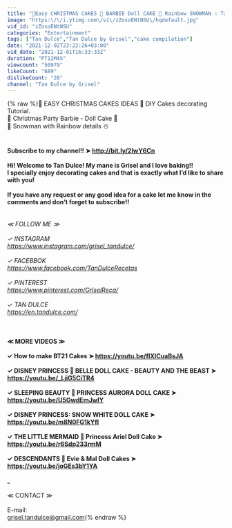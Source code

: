 ```yaml
---
title: "🎄Easy CHRISTMAS CAKES 🎄 BARBIE Doll CAKE 🌈 Rainbow SNOWMAN ☃️ Tan Dulce"
image: "https:\/\/i.ytimg.com\/vi\/zZosoENtNSU\/hqdefault.jpg"
vid_id: "zZosoENtNSU"
categories: "Entertainment"
tags: ["Tan Dulce","Tan Dulce by Grisel","cake compilation"]
date: "2021-12-02T23:22:26+03:00"
vid_date: "2021-12-01T16:33:33Z"
duration: "PT12M4S"
viewcount: "50979"
likeCount: "689"
dislikeCount: "28"
channel: "Tan Dulce by Grisel"
---
```

{% raw %}🎄 EASY CHRISTMAS CAKES IDEAS 🎄 DIY Cakes decorating Tutorial.<br />🎁 Christmas Party Barbie - Doll Cake 🎉<br />🌈 Snowman with Rainbow details ☃️<br />______________________________<br /><br />Subscribe to my channel!! ➤  <a rel="nofollow" target="blank" href="http://bit.ly/2IwY6Cn">http://bit.ly/2IwY6Cn</a><br /><br />Hi! Welcome to Tan Dulce! My mane is Grisel and I love baking!!<br />I specially enjoy decorating cakes and that is exactly what I’d like to share with you!<br /><br />If you have any request or any good idea for a cake let me know in the comments and don’t forget to subscribe!! <br />_______________________________<br /><br />≪ FOLLOW ME ≫<br /><br />✓ INSTAGRAM<br /><a rel="nofollow" target="blank" href="https://www.instagram.com/grisel_tandulce/">https://www.instagram.com/grisel_tandulce/</a><br /><br />✓ FACEBBOK<br /><a rel="nofollow" target="blank" href="https://www.facebook.com/TanDulceRecetas">https://www.facebook.com/TanDulceRecetas</a><br /><br />✓ PINTEREST<br /><a rel="nofollow" target="blank" href="https://www.pinterest.com/GriselReca/">https://www.pinterest.com/GriselReca/</a><br /><br />✓ TAN DULCE<br /><a rel="nofollow" target="blank" href="https://en.tandulce.com/">https://en.tandulce.com/</a><br /><br />_______________________________<br /><br />≪ MORE VIDEOS ≫<br /><br />✓  How to make BT21 Cakes  ➤  <a rel="nofollow" target="blank" href="https://youtu.be/fIXICuaBsJA">https://youtu.be/fIXICuaBsJA</a><br /><br />✓  DISNEY PRINCESS 🌹 BELLE DOLL CAKE - BEAUTY AND THE BEAST  ➤  <a rel="nofollow" target="blank" href="https://youtu.be/_LjiG5CiTR4">https://youtu.be/_LjiG5CiTR4</a><br /><br />✓  SLEEPING BEAUTY 👑 PRINCESS AURORA DOLL CAKE ➤  <a rel="nofollow" target="blank" href="https://youtu.be/U5GwdEmJwIY">https://youtu.be/U5GwdEmJwIY</a><br /><br />✓  DISNEY PRINCESS: SNOW WHITE DOLL CAKE  ➤  <a rel="nofollow" target="blank" href="https://youtu.be/m8N0FG1kYfI">https://youtu.be/m8N0FG1kYfI</a><br /><br />✓  THE LITTLE MERMAID 🦀 Princess Ariel Doll Cake  ➤  <a rel="nofollow" target="blank" href="https://youtu.be/r6Sdp233rmM">https://youtu.be/r6Sdp233rmM</a><br /><br />✓  DESCENDANTS  🍎 Evie &amp; Mal Doll Cakes ➤ <a rel="nofollow" target="blank" href="https://youtu.be/joGEs3bY1YA">https://youtu.be/joGEs3bY1YA</a><br /><br />_______________________________<br /><br />≪ CONTACT ≫<br /><br />E-mail:<br />grisel.tandulce@gmail.com{% endraw %}
